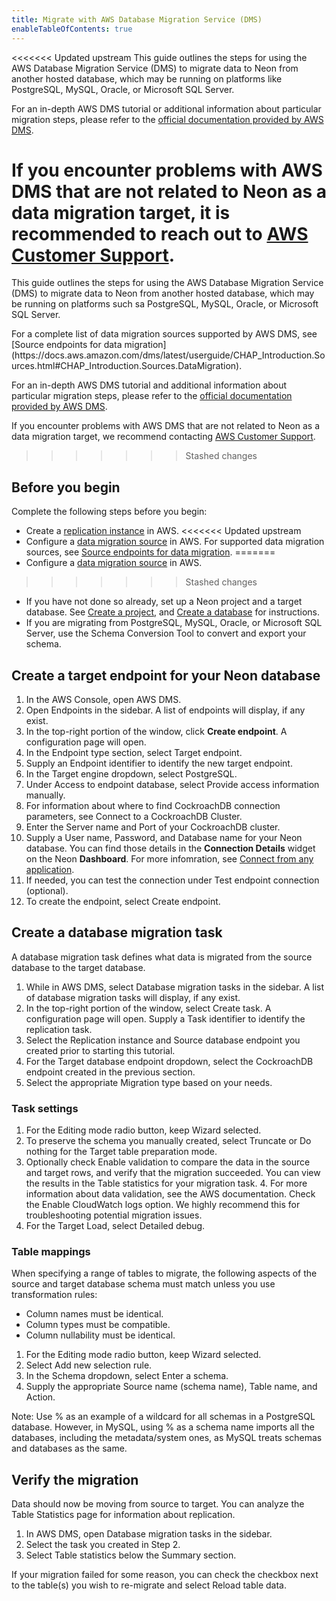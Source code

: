 ```yaml
---
title: Migrate with AWS Database Migration Service (DMS)
enableTableOfContents: true
---
```


<<<<<<< Updated upstream
This guide outlines the steps for using the AWS Database Migration Service (DMS) to migrate data to Neon from another hosted database, which may be running on platforms like PostgreSQL, MySQL, Oracle, or Microsoft SQL Server.

For an in-depth AWS DMS tutorial or additional information about particular migration steps, please refer to the [official documentation provided by AWS DMS](https://docs.aws.amazon.com/dms/latest/userguide/Welcome.html).

If you encounter problems with AWS DMS that are not related to Neon as a data migration target, it is recommended to reach out to [AWS Customer Support](https://aws.amazon.com/contact-us/).
=======
This guide outlines the steps for using the AWS Database Migration Service (DMS) to migrate data to Neon from another hosted database, which may be running on platforms such sa PostgreSQL, MySQL, Oracle, or Microsoft SQL Server.

<Admonition type="note">
For a complete list of data migration sources supported by AWS DMS, see [Source endpoints for data migration](https://docs.aws.amazon.com/dms/latest/userguide/CHAP_Introduction.Sources.html#CHAP_Introduction.Sources.DataMigration).
</Admonition>

For an in-depth AWS DMS tutorial and additional information about particular migration steps, please refer to the [official documentation provided by AWS DMS](https://docs.aws.amazon.com/dms/latest/userguide/Welcome.html).

If you encounter problems with AWS DMS that are not related to Neon as a data migration target, we recommend contacting [AWS Customer Support](https://aws.amazon.com/contact-us/).
>>>>>>> Stashed changes

## Before you begin

Complete the following steps before you begin:

- Create a [replication instance](https://docs.aws.amazon.com/dms/latest/userguide/CHAP_ReplicationInstance.Creating.html) in AWS.
<<<<<<< Updated upstream
- Configure a [data migration source](https://docs.aws.amazon.com/dms/latest/userguide/CHAP_Source.html) in AWS. For supported data migration sources, see [Source endpoints for data migration](https://docs.aws.amazon.com/dms/latest/userguide/CHAP_Introduction.Sources.html#CHAP_Introduction.Sources.DataMigration).
=======
- Configure a [data migration source](https://docs.aws.amazon.com/dms/latest/userguide/CHAP_Source.html) in AWS.
>>>>>>> Stashed changes
- If you have not done so already, set up a Neon project and a target database. See [Create a project](/docs/manage/projects#create-a-project), and [Create a database](/docs/manage/databases#delete-a-database) for instructions.
- If you are migrating from PostgreSQL, MySQL, Oracle, or Microsoft SQL Server, use the Schema Conversion Tool to convert and export your schema.

## Create a target endpoint for your Neon database

1. In the AWS Console, open AWS DMS.
2. Open Endpoints in the sidebar. A list of endpoints will display, if any exist.
3. In the top-right portion of the window, click **Create endpoint**. A configuration page will open.
4. In the Endpoint type section, select Target endpoint.
5. Supply an Endpoint identifier to identify the new target endpoint.
6. In the Target engine dropdown, select PostgreSQL.
7. Under Access to endpoint database, select Provide access information manually.
8. For information about where to find CockroachDB connection parameters, see Connect to a CockroachDB Cluster.
8. Enter the Server name and Port of your CockroachDB cluster.
9. Supply a User name, Password, and Database name for your Neon database. You can find those details in the **Connection Details** widget on the Neon **Dashboard**. For more infomration, see [Connect from any application](/docs/connect/connect-from-any-app).
10. If needed, you can test the connection under Test endpoint connection (optional).
11. To create the endpoint, select Create endpoint.

## Create a database migration task

A database migration task defines what data is migrated from the source database to the target database.

1. While in AWS DMS, select Database migration tasks in the sidebar. A list of database migration tasks will display, if any exist.
2. In the top-right portion of the window, select Create task. A configuration page will open.
Supply a Task identifier to identify the replication task.
3. Select the Replication instance and Source database endpoint you created prior to starting this tutorial.
4. For the Target database endpoint dropdown, select the CockroachDB endpoint created in the previous section.
5. Select the appropriate Migration type based on your needs.

### Task settings

1. For the Editing mode radio button, keep Wizard selected.
2. To preserve the schema you manually created, select Truncate or Do nothing for the Target table preparation mode.
3. Optionally check Enable validation to compare the data in the source and target rows, and verify that the migration succeeded. You can view the results in the Table statistics for your migration task. 4. For more information about data validation, see the AWS documentation.
Check the Enable CloudWatch logs option. We highly recommend this for troubleshooting potential migration issues.
5. For the Target Load, select Detailed debug.

### Table mappings

When specifying a range of tables to migrate, the following aspects of the source and target database schema must match unless you use transformation rules:

- Column names must be identical.
- Column types must be compatible.
- Column nullability must be identical.

1. For the Editing mode radio button, keep Wizard selected.
2. Select Add new selection rule.
3. In the Schema dropdown, select Enter a schema.
4. Supply the appropriate Source name (schema name), Table name, and Action.

Note:
Use % as an example of a wildcard for all schemas in a PostgreSQL database. However, in MySQL, using % as a schema name imports all the databases, including the metadata/system ones, as MySQL treats schemas and databases as the same.

## Verify the migration

Data should now be moving from source to target. You can analyze the Table Statistics page for information about replication.

1. In AWS DMS, open Database migration tasks in the sidebar.
2. Select the task you created in Step 2.
3. Select Table statistics below the Summary section.

If your migration failed for some reason, you can check the checkbox next to the table(s) you wish to re-migrate and select Reload table data.
